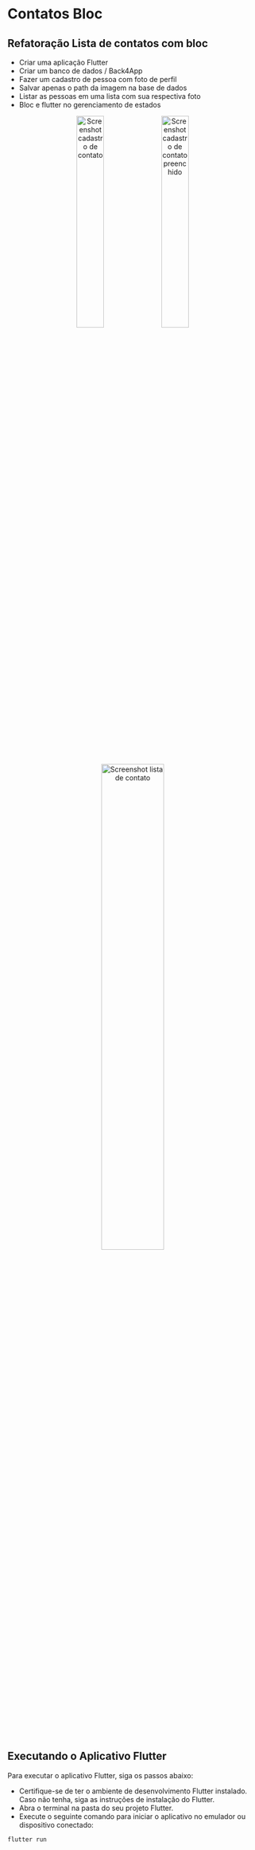 # Contatos Bloc

## Refatoração Lista de contatos com bloc
*   Criar uma aplicação Flutter
*   Criar um banco de dados / Back4App
*   Fazer um cadastro de pessoa com foto de perfil
*   Salvar apenas o path da imagem na base de dados
*   Listar as pessoas em uma lista com sua respectiva foto
*   Bloc e flutter no gerenciamento de estados

<p align="center">
<img width="33%" src="https://github.com/giseletoledo/contatosapp/blob/main/contatosapp1.png" alt="Screenshot cadastro de contato">
<img width="33%" src="https://github.com/giseletoledo/contatosapp/blob/main/contatosapp2.png" alt="Screenshot cadastro de contato preenchido">
</p>

<p align="center">
<img width="50%" src="https://github.com/giseletoledo/contatosapp/blob/main/contatosapp3.png" alt="Screenshot lista de contato">
</p>

## Executando o Aplicativo Flutter

Para executar o aplicativo Flutter, siga os passos abaixo:
* Certifique-se de ter o ambiente de desenvolvimento Flutter instalado. Caso não tenha, siga as instruções de instalação do Flutter.
* Abra o terminal na pasta do seu projeto Flutter.
* Execute o seguinte comando para iniciar o aplicativo no emulador ou dispositivo conectado:

```
flutter run
```

